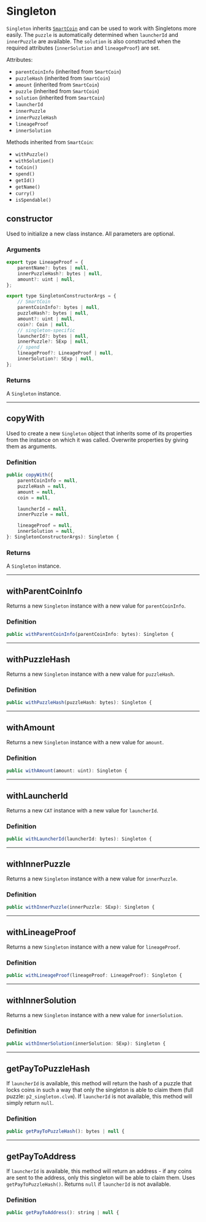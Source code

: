 # Singleton

`Singleton` inherits [`SmartCoin`](smart-coin.md) and can be used to work with Singletons more easily. The `puzzle` is automatically determined when `launcherId` and `innerPuzzle` are available. The `solution` is also constructed when the required attributes (`innerSolution` and `lineageProof`) are set.

Attributes:

  - `parentCoinInfo` (inherited from `SmartCoin`)
  - `puzzleHash` (inherited from `SmartCoin`)
  - `amount` (inherited from `SmartCoin`)
  - `puzzle` (inherited from `SmartCoin`)
  - `solution` (inherited from `SmartCoin`)
  - `launcherId`
  - `innerPuzzle`
  - `innerPuzzleHash`
  - `lineageProof`
  - `innerSolution`


Methods inherited from `SmartCoin`:

  - `withPuzzle()`
  - `withSolution()`
  - `toCoin()`
  - `spend()`
  - `getId()`
  - `getName()`
  - `curry()`
  - `isSpendable()`

## constructor

Used to initialize a new class instance. All parameters are optional.

### Arguments

```js
export type LineageProof = {
    parentName?: bytes | null,
    innerPuzzleHash?: bytes | null,
    amount?: uint | null,
};

export type SingletonConstructorArgs = {
    // SmartCoin
    parentCoinInfo?: bytes | null,
    puzzleHash?: bytes | null,
    amount?: uint | null,
    coin?: Coin | null,
    // singleton-specific
    launcherId?: bytes | null,
    innerPuzzle?: SExp | null,
    // spend
    lineageProof?: LineageProof | null,
    innerSolution?: SExp | null,
};
```

### Returns

A `Singleton` instance.

---

## copyWith

Used to create a new `Singleton` object that inherits some of its properties from the instance on which it was called. Overwrite properties by giving them as arguments.

### Definition

```js
public copyWith({
    parentCoinInfo = null,
    puzzleHash = null,
    amount = null,
    coin = null,

    launcherId = null,
    innerPuzzle = null,

    lineageProof = null,
    innerSolution = null,
}: SingletonConstructorArgs): Singleton {
```

### Returns

A `Singleton` instance.

---

## withParentCoinInfo

Returns a new `Singleton` instance with a new value for `parentCoinInfo`.

### Definition

```js
public withParentCoinInfo(parentCoinInfo: bytes): Singleton {
```

---

## withPuzzleHash

Returns a new `Singleton` instance with a new value for `puzzleHash`.

### Definition

```js
public withPuzzleHash(puzzleHash: bytes): Singleton {
```

---

## withAmount

Returns a new `Singleton` instance with a new value for `amount`.

### Definition

```js
public withAmount(amount: uint): Singleton {
```

---

## withLauncherId

Returns a new `CAT` instance with a new value for `launcherId`.

### Definition

```js
public withLauncherId(launcherId: bytes): Singleton {
```

---

## withInnerPuzzle

Returns a new `Singleton` instance with a new value for `innerPuzzle`.

### Definition

```js
public withInnerPuzzle(innerPuzzle: SExp): Singleton {
```

---

## withLineageProof

Returns a new `Singleton` instance with a new value for `lineageProof`.

### Definition

```js
public withLineageProof(lineageProof: LineageProof): Singleton {
```

---

## withInnerSolution

Returns a new `Singleton` instance with a new value for `innerSolution`.

### Definition

```js
public withInnerSolution(innerSolution: SExp): Singleton {
```

---

## getPayToPuzzleHash

If `launcherId` is available, this method will return the hash of a puzzle that locks coins in such a way that only the singleton is able to claim them (full puzzle: `p2_singleton.clvm`). If `launcherId` is not available, this method will simply return `null`.

### Definition

```js
public getPayToPuzzleHash(): bytes | null {
```

---

## getPayToAddress

If `launcherId` is available, this method will return an address - if any coins are sent to the address, only this singleton will be able to claim them. Uses `getPayToPuzzleHash()`. Returns `null` if `launcherId` is not available.

### Definition

```js
public getPayToAddress(): string | null {
```
